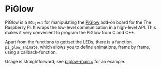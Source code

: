 # PiGlow

PiGlow is a `GObject` for manipulating the
[PiGlow](https://shop.pimoroni.com/products/piglow) add-on board for
the The Raspberry Pi. It wraps the low-level communication in a
high-level API. This makes it very convenient to program the PiGlow
from C and C++.

Apart from the functions to get/set the LEDs, there is a function
`pi_glow_animate`, which allows you to define animations, frame by
frame, using a callback-function.

Usage is straightforward; see [piglow-main.c](piglow-main.c) for an
example.
